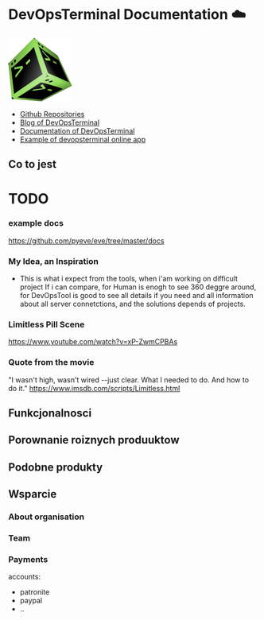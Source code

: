 # DevOpsTerminal Documentation :cloud:

![devopsterminal.png](devops_terminal-cube-green-128.png)

+ [Github Repositories](https://github.com/DevOpsTerminal/)
+ [Blog of DevOpsTerminal](https://blog.devopsterminal.com/)
+ [Documentation of DevOpsTerminal](https://docs.devopsterminal.com/)
+ [Example of devopsterminal online app](https://app.devopsterminal.com/)


## Co to jest

# TODO

### example docs
https://github.com/pyeve/eve/tree/master/docs


### My Idea, an Inspiration
- This is what i expect from the tools, when i'am working on difficult project
If i can compare, for Human is enogh to see 360 deggre around, for DevOpsTool is good to see all details if you need and all information about all server connetctions, and the solutions depends of projects.


### Limitless Pill Scene
https://www.youtube.com/watch?v=xP-ZwmCPBAs

### Quote from the movie
"I wasn't high, wasn't wired --just clear. What I needed to do. And how to do it."
https://www.imsdb.com/scripts/Limitless.html


## Funkcjonalnosci



## Porownanie roiznych produuktow




## Podobne produkty



## Wsparcie

### About organisation

### Team

### Payments

accounts:
- patronite
- paypal
- ..
